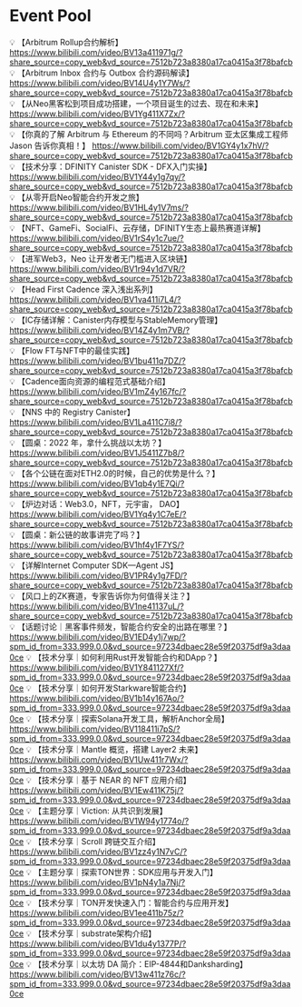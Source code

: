 # Event Pool
💡 【Arbitrum Rollup合约解析】 https://www.bilibili.com/video/BV13a411971g/?share_source=copy_web&vd_source=7512b723a8380a17ca0415a3f78bafcb
💡 【Arbitrum Inbox 合约与 Outbox 合约源码解读】 https://www.bilibili.com/video/BV14U4y1Y7Ws/?share_source=copy_web&vd_source=7512b723a8380a17ca0415a3f78bafcb
💡 【从Neo黑客松到项目成功搭建，一个项目诞生的过去、现在和未来】 https://www.bilibili.com/video/BV1Yg411X7Zx/?share_source=copy_web&vd_source=7512b723a8380a17ca0415a3f78bafcb
💡 【你真的了解 Arbitrum 与 Ethereum 的不同吗？Arbitrum 亚太区集成工程师 Jason 告诉你真相！】 https://www.bilibili.com/video/BV1GY4y1x7hV/?share_source=copy_web&vd_source=7512b723a8380a17ca0415a3f78bafcb
💡 【技术分享：DFINITY Canister SDK - DFX入门实操】 https://www.bilibili.com/video/BV1Y44y1g7qy/?share_source=copy_web&vd_source=7512b723a8380a17ca0415a3f78bafcb
💡 【从零开启Neo智能合约开发之旅】 https://www.bilibili.com/video/BV1HL4y1V7ms/?share_source=copy_web&vd_source=7512b723a8380a17ca0415a3f78bafcb
💡 【NFT、GameFi、SocialFi、云存储，DFINITY生态上最热赛道详解】 https://www.bilibili.com/video/BV1rS4y1c7ue/?share_source=copy_web&vd_source=7512b723a8380a17ca0415a3f78bafcb
💡 【进军Web3，Neo 让开发者无门槛进入区块链】 https://www.bilibili.com/video/BV1r94y1d7VR/?share_source=copy_web&vd_source=7512b723a8380a17ca0415a3f78bafcb
💡 【Head First Cadence 深入浅出系列】 https://www.bilibili.com/video/BV1va411i7L4/?share_source=copy_web&vd_source=7512b723a8380a17ca0415a3f78bafcb
💡 【IC存储详解：Canister内存模型与StableMemory管理】 https://www.bilibili.com/video/BV14Z4y1m7VB/?share_source=copy_web&vd_source=7512b723a8380a17ca0415a3f78bafcb
💡 【Flow FT与NFT中的最佳实践】 https://www.bilibili.com/video/BV1bu411q7DZ/?share_source=copy_web&vd_source=7512b723a8380a17ca0415a3f78bafcb
💡 【Cadence面向资源的编程范式基础介绍】 https://www.bilibili.com/video/BV1mZ4y167fc/?share_source=copy_web&vd_source=7512b723a8380a17ca0415a3f78bafcb
💡 【NNS 中的 Registry Canister】 https://www.bilibili.com/video/BV1La411C7i8/?share_source=copy_web&vd_source=7512b723a8380a17ca0415a3f78bafcb
💡 【圆桌：2022 年，拿什么挑战以太坊？】 https://www.bilibili.com/video/BV1J5411Z7b8/?share_source=copy_web&vd_source=7512b723a8380a17ca0415a3f78bafcb
💡 【各个公链在面对ETH2.0的时候，自己的优势是什么？】 https://www.bilibili.com/video/BV1qb4y1E7Qi/?share_source=copy_web&vd_source=7512b723a8380a17ca0415a3f78bafcb
💡 【炉边对话：Web3.0，NFT，元宇宙， DAO】 https://www.bilibili.com/video/BV1Yq4y1C7eE/?share_source=copy_web&vd_source=7512b723a8380a17ca0415a3f78bafcb
💡 【圆桌：新公链的故事讲完了吗？】 https://www.bilibili.com/video/BV1hf4y1F7YS/?share_source=copy_web&vd_source=7512b723a8380a17ca0415a3f78bafcb
💡 【详解Internet Computer SDK—Agent JS】 https://www.bilibili.com/video/BV1PR4y1g7FD/?share_source=copy_web&vd_source=7512b723a8380a17ca0415a3f78bafcb
💡 【风口上的ZK赛道，专家告诉你为何值得关注？】 https://www.bilibili.com/video/BV1ne41137uL/?share_source=copy_web&vd_source=7512b723a8380a17ca0415a3f78bafcb
💡 【话题讨论｜黑客事件频发，智能合约安全的出路在哪里？】https://www.bilibili.com/video/BV1ED4y1j7wp/?spm_id_from=333.999.0.0&vd_source=97234dbaec28e59f20375df9a3daa0ce
💡 【技术分享｜如何利用Rust开发智能合约和DApp？】https://www.bilibili.com/video/BV1Y841127Xf/?spm_id_from=333.999.0.0&vd_source=97234dbaec28e59f20375df9a3daa0ce
💡 【技术分享｜如何开发Starkware智能合约】https://www.bilibili.com/video/BV1b14y167Ao/?spm_id_from=333.999.0.0&vd_source=97234dbaec28e59f20375df9a3daa0ce
💡 【技术分享｜探索Solana开发工具，解析Anchor全局】https://www.bilibili.com/video/BV118411i7pS/?spm_id_from=333.999.0.0&vd_source=97234dbaec28e59f20375df9a3daa0ce
💡 【技术分享｜Mantle 概览，搭建 Layer2 未来】https://www.bilibili.com/video/BV1Uw411r7Wx/?spm_id_from=333.999.0.0&vd_source=97234dbaec28e59f20375df9a3daa0ce
💡 【技术分享｜基于 NEAR 的 NFT 应用介绍】https://www.bilibili.com/video/BV1Ew411K75j/?spm_id_from=333.999.0.0&vd_source=97234dbaec28e59f20375df9a3daa0ce
💡 【主题分享｜Viction: 从共识到发展】https://www.bilibili.com/video/BV1W94y1774o/?spm_id_from=333.999.0.0&vd_source=97234dbaec28e59f20375df9a3daa0ce
💡 【技术分享｜Scroll 跨链交互介绍】https://www.bilibili.com/video/BV1zz4y1N7vC/?spm_id_from=333.999.0.0&vd_source=97234dbaec28e59f20375df9a3daa0ce
💡 【主题分享｜探索TON世界：SDK应用与开发入门】https://www.bilibili.com/video/BV1pN4y1a7Nj/?spm_id_from=333.999.0.0&vd_source=97234dbaec28e59f20375df9a3daa0ce
💡 【技术分享｜TON开发快速入门：智能合约与应用开发】https://www.bilibili.com/video/BV1ee411b75z/?spm_id_from=333.999.0.0&vd_source=97234dbaec28e59f20375df9a3daa0ce
💡 【技术分享｜substrate架构介绍】https://www.bilibili.com/video/BV1du4y1377P/?spm_id_from=333.999.0.0&vd_source=97234dbaec28e59f20375df9a3daa0ce
💡 【技术分享｜以太坊 DA 简介：EIP-4844和Danksharding】https://www.bilibili.com/video/BV13w411z76c/?spm_id_from=333.999.0.0&vd_source=97234dbaec28e59f20375df9a3daa0ce

